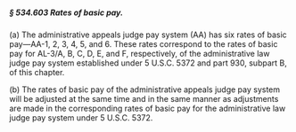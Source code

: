 ##### § 534.603 Rates of basic pay. #####

(a) The administrative appeals judge pay system (AA) has six rates of basic pay—AA-1, 2, 3, 4, 5, and 6. These rates correspond to the rates of basic pay for AL-3/A, B, C, D, E, and F, respectively, of the administrative law judge pay system established under 5 U.S.C. 5372 and part 930, subpart B, of this chapter.

(b) The rates of basic pay of the administrative appeals judge pay system will be adjusted at the same time and in the same manner as adjustments are made in the corresponding rates of basic pay for the administrative law judge pay system under 5 U.S.C. 5372.